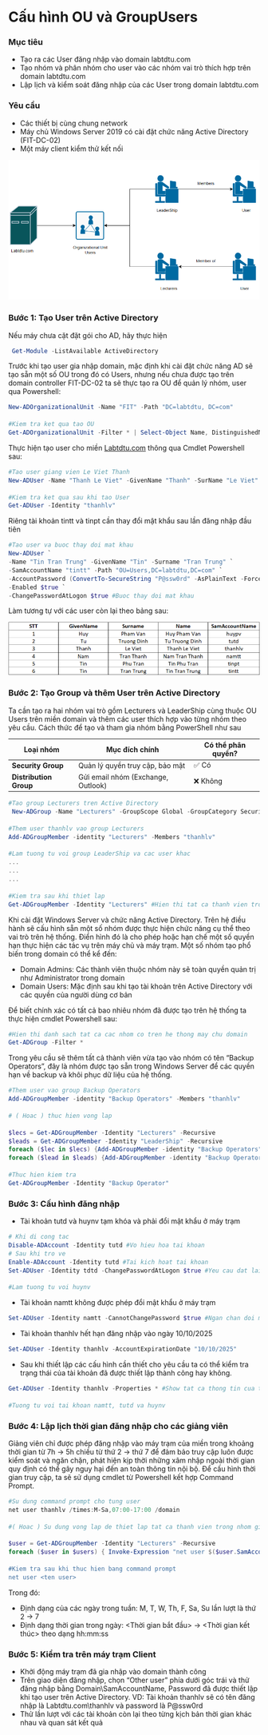 # Cấu hình OU và GroupUsers

### **Mục tiêu**

- Tạo ra các User đăng nhập vào domain labtdtu.com
- Tạo nhóm và phân nhóm cho user vào các nhóm vai trò thích hợp trên domain labtdtu.com
- Lập lịch và kiểm soát đăng nhập của các User trong domain labtdtu.com

### Yêu cầu

- Các thiết bị cùng chung network
- Máy chủ Windows Server 2019 có cài đặt chức năng Active Directory (FIT-DC-02)
- Một máy client kiểm thử kết nối

![image.png](./images/image.png)

### **Bước 1: Tạo User trên Active Directory**

Nếu máy chưa cặt đặt gói cho AD, hãy thực hiện 

```powershell
 Get-Module -ListAvailable ActiveDirectory
```

Trước khi tạo user gia nhập domain, mặc định khi cài đặt chức năng AD sẽ tạo sẵn một số OU trong đó có Users, nhưng nếu chưa được tạo trên domain controller FIT-DC-02 ta sẽ thực tạo ra OU để quản lý nhóm, user qua Powershell:

```powershell
New-ADOrganizationalUnit -Name "FIT" -Path "DC=labtdtu, DC=com"

#Kiem tra ket qua tao OU
Get-ADOrganizationalUnit -Filter * | Select-Object Name, DistinguishedName
```

Thực hiện tạo user cho miền [Labtdtu.com](http://Labtdtu.com) thông qua Cmdlet Powershell sau:

```powershell
#Tao user giang vien Le Viet Thanh
New-ADUser -Name "Thanh Le Viet" -GivenName "Thanh" -SurName "Le Viet" -SamAccountName "thanhlv" -Path "OU=FIT,DC=labtdtu,DC=com" -AccountPassword (ConvertTo-SecureString "P@ssw0rd" -AsPlainText -Force) -Enable $true  

#Kiem tra ket qua sau khi tao User
Get-ADUser -Identity "thanhlv"
```

Riêng tài khoản tintt và tinpt cần thay đổi mật khẩu sau lần đăng nhập đầu tiên

```powershell
#Tao user va buoc thay doi mat khau
New-ADUser `
-Name "Tin Tran Trung" -GivenName "Tin" -Surname "Tran Trung" `
-SamAccountName "tintt" -Path "OU=Users,DC=labtdtu,DC=com" `
-AccountPassword (ConvertTo-SecureString "P@ssw0rd" -AsPlainText -Force) `
-Enabled $true `
-ChangePasswordAtLogon $true #Buoc thay doi mat khau
```

Làm tương tự với các user còn lại theo bảng sau:

![image 1.png](./images/image%201.png)

### **Bước 2: Tạo Group và thêm User trên Active Directory**

Ta cần tạo ra hai nhóm vai trò gồm Lecturers và LeaderShip cùng thuộc OU Users trên miền domain và thêm các user thích hợp vào từng nhóm theo yêu cầu. Cách thức để tạo và tham gia nhóm bằng PowerShell như sau

| Loại nhóm | Mục đích chính | Có thể phân quyền? |
| --- | --- | --- |
| **Security Group** | Quản lý quyền truy cập, bảo mật | ✅ Có |
| **Distribution Group** | Gửi email nhóm (Exchange, Outlook) | ❌ Không |

```powershell
#Tao group Lecturers tren Active Directory
 New-ADGroup -Name "Lecturers" -GroupScope Global -GroupCategory Security -Path "OU=FIT,DC=labtdtu,DC=com"  

#Them user thanhlv vao group Lecturers
Add-ADGroupMember -identity "Lecturers" -Members "thanhlv"

#Lam tuong tu voi group LeaderShip va cac user khac
...
...
...

#Kiem tra sau khi thiet lap
Get-ADGroupMember -Identity "Lecturers" #Hien thi tat ca thanh vien trong nhom Lecturers
```

Khi cài đặt Windows Server và chức năng Active Directory. Trên hệ điều hành sẽ cấu hình sẵn một số nhóm được thực hiện chức năng cụ thể theo vai trò trên hệ thống. Điển hình đó là cho phép hoặc hạn chế một số quyền hạn thực hiện các tác vụ trên máy chủ và máy trạm. Một số nhóm tạo phổ biến trong domain có thể kể đến:

- Domain Admins: Các thành viên thuộc nhóm này sẽ toàn quyền quản trị như Administrator trong domain
- Domain Users: Mặc định sau khi tạo tài khoản trên Active Directory với các quyền của người dùng cơ bản

Để biết chính xác có tất cả bao nhiêu nhóm đã được tạo trên hệ thống ta thực hiện cmdlet Powershell sau:

```powershell
#Hien thi danh sach tat ca cac nhom co tren he thong may chu domain 
Get-ADGroup -Filter *
```

Trong yêu cầu sẽ thêm tất cả thành viên vừa tạo vào nhóm có tên “Backup Operators”, đây là nhóm được tạo sẵn trong Windows Server để các quyền hạn về backup và khôi phục dữ liệu của hệ thống.

```powershell
#Them user vao group Backup Operators
Add-ADGroupMember -identity "Backup Operators" -Members "thanhlv"

# ( Hoac ) thuc hien vong lap

$lecs = Get-ADGroupMember -Identity "Lecturers" -Recursive 
$leads = Get-ADGroupMember -Identity "LeaderShip" -Recursive 
foreach ($lec in $lecs) {Add-ADGroupMember -identity "Backup Operators" -Member $lec.SamAccountName}
foreach ($lead in $leads) {Add-ADGroupMember -identity "Backup Operators" -Member $lead.SamAccountName}

#Thuc hien kiem tra
Get-ADGroupMember -Identity "Backup Operator"
```

### Bước 3: Cấu hình đăng nhập

- Tài khoản tutd và huynv tạm khóa và phải đổi mật khẩu ở máy trạm

```powershell
# Khi di cong tac
Disable-ADAccount -Identity tutd #Vo hieu hoa tai khoan
# Sau khi tro ve
Enable-ADAccount -Identity tutd #Tai kich hoat tai khoan
Set-ADUser -Identity tdtd -ChangePasswordAtLogon $true #Yeu cau dat lai mat khau

#Lam tuong tu voi huynv
```

- Tài khoản namtt không được phép đổi mật khẩu ở máy trạm

```powershell
Set-ADUser -Identity namtt -CannotChangePassword $true #Ngan chan doi mat khau
```

- Tài khoản thanhlv hết hạn đăng nhập vào ngày 10/10/2025

```powershell
Set-ADUser -Identity thanhlv -AccountExpirationDate "10/10/2025"
```

- Sau khi thiết lập các cấu hình cần thiết cho yêu cầu ta có thể kiểm tra trạng thái của tài khoản đã được thiết lập thành công hay không.

```powershell
Get-ADUser -Identity thanhlv -Properties * #Show tat ca thong tin cua tai khoan user ke ca thong tin vua thiet lap

#Tuong tu voi tai khoan namtt, tutd va huynv
```

### Bước 4: Lập lịch thời gian đăng nhập cho các giảng viên

Giảng viên chỉ được phép đăng nhập vào máy trạm của miền trong  khoảng thời gian từ 7h → 5h chiều từ thứ 2 → thứ 7 để đảm bảo truy cập luôn được kiểm soát và ngăn chặn, phát hiện kịp thời những xâm nhập ngoài thời gian quy định có thể gây nguy hại đến an toàn thông tin nội bộ. Để cấu hình thời gian truy cập, ta sẽ sử dụng cmdlet từ Powershell kết hợp Command Prompt.

```powershell
#Su dung command prompt cho tung user
net user thanhlv /times:M-Sa,07:00-17:00 /domain

#( Hoac ) Su dung vong lap de thiet lap tat ca thanh vien trong nhom giang vien

$user = Get-ADGroupMember -Identity "Lecturers" -Recursive 
foreach ($user in $users) { Invoke-Expression "net user $($user.SamAccountName) /times:M-Sa,07:00-17:00 /domain" }" }

#Kiem tra sau khi thuc hien bang command prompt
net user <ten user>
```

Trong đó: 

- Định dạng của các ngày trong tuần: M, T, W, Th, F, Sa, Su lần lượt là thứ 2 → 7
- Định dạng thời gian trong ngày: <Thời gian bắt đầu> → <Thời gian kết thúc> theo dạng hh:mm:ss

### Bước 5: Kiểm tra trên máy trạm Client

- Khởi động máy trạm đã gia nhập vào domain thành công
- Trên giao diện đăng nhập, chọn “Other user” phía dưới góc trái và thử đăng nhập bằng Domain\SamAccountName, Password đã được thiết lập khi tạo user trên Active Directory.
VD: Tài khoản thanhlv sẽ có tên đăng nhập là Labtdtu.com\thanhlv và password là P@ssw0rd
- Thử lần lượt với các tài khoản còn lại theo từng kịch bản thời gian khác nhau và quan sát kết quả